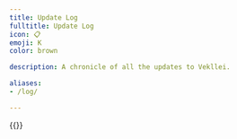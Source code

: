 ```yaml
---
title: Update Log
fulltitle: Update Log
icon: 📋
emoji: Κ
color: brown

description: A chronicle of all the updates to Vekllei.

aliases:
- /log/

---
```

{{<log>}}